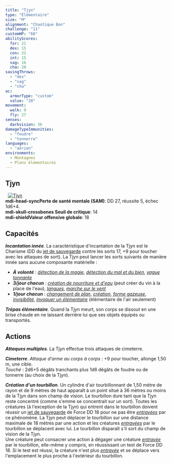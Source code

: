 ```yaml
---
title: "Tjyn"
type: "Élémentaire"
size: "M"
alignment: "Chaotique Bon"
challenge: "11"
customHP: "66"
abilityScores:
  for: 21
  dex: 15
  con: 22
  int: 15
  sag: 16
  cha: 20
savingThrows:
  - "dex"
  - "sag"
  - "cha"
ac:
  armorType: "custom"
  value: "20"
movement:
  walk: 9
  fly: 27
senses:
  darkvision: 36
damageTypeImmunities:
  - "foudre"
  - "tonnerre"
languages:
  - "aérien"
environments:
  - Montagnes
  - Plans élémentaires
---
```

## Tjyn
&nbsp;
[![Tjyn](https://www.douaratil.fr/illustrations/elementaire/tjyn300.jpeg)](https://www.douaratil.fr/illustrations/elementaire/tjyn.jpeg)  
**<v-icon>mdi-head-sync</v-icon>Perte de santé mentale (SAM)**: DD 27, réussite 5, échec 1d6+4.  
**<v-icon>mdi-skull-crossbones</v-icon> Seuil de critique**: 14      
**<v-icon>mdi-shield</v-icon>Valeur offensive globale**: 18   
## Capacités
_**Incantation innée**_. La caractéristique d'incantation de la Tjyn est le Charisme (DD du [jet de sauvegarde](/utiliser-les-caracteristiques/#jets-de-sauvegarde) contre les sorts 17, +9 pour toucher avec les attaques de sort). La Tjyn peut lancer les sorts suivants de manière innée sans aucune composante matérielle :
* _**À volonté**_ : [_détection de la magie_](/grimoire/detection-de-la-magie/), [_détection du mal et du bien_](/grimoire/detection-du-mal-et-du-bien/), [_vague tonnante_](/grimoire/vague-tonnante/)
* _**3/jour chacun**_ : [_création de nourriture et d'eau_](/grimoire/creation-de-nourriture-et-d-eau/) (peut créer du vin à la place de l'eau), [_langues_](/grimoire/langues/), [_marche sur le vent_](/grimoire/marche-sur-le-vent/)
* _**1/jour chacun**_ : [_changement de plan_](/grimoire/changement-de-plan/), [_création_](/grimoire/creation/), [_forme gazeuse_](/grimoire/forme-gazeuse/), [_invisibilité_](/grimoire/invisibilite/), [_invoquer un élémentaire_](/grimoire/invoquer-un-elementaire/) (élémentaire de l'air seulement)

_**Trépas élémentaire**_. Quand la Tjyn meurt, son corps se dissout en une brise chaude en ne laissant derrière lui que ses objets équipés ou transportés.

## Actions
_**Attaques multiples**_. La Tjyn effectue trois attaques de cimeterre.

_**Cimeterre**_. _Attaque d'arme au corps à corps_ : +9 pour toucher, allonge 1,50 m, une cible.  
_Touché_ : 2d6+5 dégâts tranchants plus 1d6 dégâts de foudre ou de tonnerre (au choix de la Tjyn).

_**Création d'un tourbillon**_. Un cylindre d'air tourbillonnant de 1,50 mètre de rayon et de 9 mètres de haut apparaît à un point situé à 36 mètres ou moins de la Tjyn dans son champ de vision. Le tourbillon dure tant que la Tjyn reste concentré (comme s'emme se concentrait sur un sort). Toutes les créatures (à l'exception de la Tjyn) qui entrent dans le tourbillon doivent réussir un [jet de sauvegarde](/utiliser-les-caracteristiques/#jets-de-sauvegarde) de Force DD 18 pour ne pas être [_entravées_](/gerer-la-sante-du-personnage/#entrave) par ce phénomène. La Tjyn peut déplacer le tourbillon sur une distance maximale de 18 mètres par une action et les créatures [_entravées_](/gerer-la-sante-du-personnage/#entrave) par le tourbillon se déplacent avec lui. Le tourbillon disparaît s'il sort du champ de vision de la Tjyn.  
Une créature peut consacrer une action à dégager une créature [_entravée_](/gerer-la-sante-du-personnage/#entrave) par le tourbillon, elle-même y compris, en réussissant un test de Force DD 18. Si le test est réussi, la créature n'est plus [_entravée_](/gerer-la-sante-du-personnage/#entrave) et se déplace vers l'emplacement le plus proche à l'extérieur du tourbillon.
